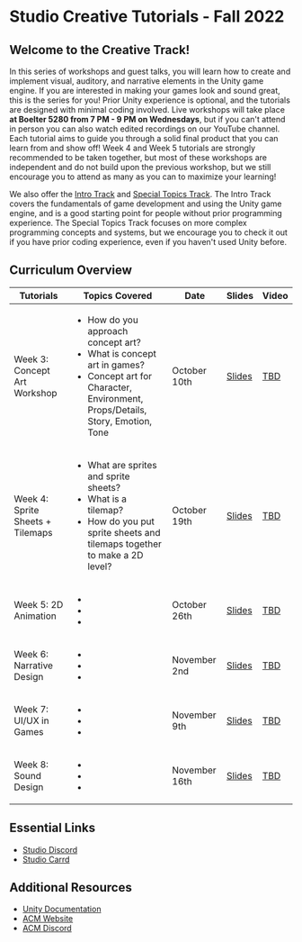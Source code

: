 # Studio Creative Tutorials - Fall 2022
## Welcome to the Creative Track!
In this series of workshops and guest talks, you will learn how to create and implement visual, auditory, and narrative elements in the Unity game engine. If you are interested in making your games look and sound great, this is the series for you! Prior Unity experience is optional, and the tutorials are designed with minimal coding involved. Live workshops will take place **at Boelter 5280 from 7 PM - 9 PM on Wednesdays**, but if you can't attend in person you can also watch edited recordings on our YouTube channel. Each tutorial aims to guide you through a solid final product that you can learn from and show off! Week 4 and Week 5 tutorials are strongly recommended to be taken together, but most of these workshops are independent and do not build upon the previous workshop, but we still encourage you to attend as many as you can to maximize your learning!

We also offer the [Intro Track](https://github.com/uclaacm/studio-beginner-tutorials) and [Special Topics Track](https://github.com/uclaacm/studio-advanced-tutorials). The Intro Track covers the fundamentals of game development and using the Unity game engine, and is a good starting point for people without prior programming experience. The Special Topics Track focuses on more complex programming concepts and systems, but we encourage you to check it out if you have prior coding experience, even if you haven't used Unity before.

## Curriculum Overview
| Tutorials                        | Topics Covered | Date | Slides | Video |
|----------------------------------|----------------|---------------|--------|-------|
| Week 3: Concept Art Workshop     | <ul> <li>How do you approach concept art?</li> <li>What is concept art in games?</li> <li>Concept art for Character, Environment, Props/Details, Story, Emotion, Tone</li> </ul> | October 10th | [Slides](https://docs.google.com/presentation/d/1zZsBr4bxgLfhM_yE4SZZjNkFDWqEqT3p1hc9lFymy-E/edit?usp=sharing) | [TBD]()|
| Week 4: Sprite Sheets + Tilemaps | <ul> <li>What are sprites and sprite sheets?</li> <li>What is a tilemap?</li> <li>How do you put sprite sheets and tilemaps together to make a 2D level?</li> </ul> | October 19th |[Slides](https://docs.google.com/presentation/d/1rDXXPGIXmIGz8ECMLz2BBQTX1FmOib3UO9TQ7mKUW3c/edit?usp=sharing) | [TBD]()|
| Week 5: 2D Animation             |<ul> <li> </li> <li></li> <li></li> </ul>| October 26th |[Slides]() | [TBD]()|
| Week 6: Narrative Design         |<ul> <li> </li> <li></li> <li></li> </ul>| November 2nd |[Slides]() | [TBD]()|
| Week 7: UI/UX in Games           |<ul> <li> </li> <li></li> <li></li> </ul>| November 9th |[Slides]() | [TBD]()|
| Week 8: Sound Design             |<ul> <li> </li> <li></li> <li></li> </ul>| November 16th |[Slides]() | [TBD]()|

## Essential Links
- [Studio Discord](https://discord.com/invite/bBk2Mcw)
- [Studio Carrd](https://acmstudio.carrd.co/)

## Additional Resources
- [Unity Documentation](https://docs.unity3d.com/Manual/index.html)
- [ACM Website](https://www.uclaacm.com/)
- [ACM Discord](https://discord.com/invite/eWmzKsY)
